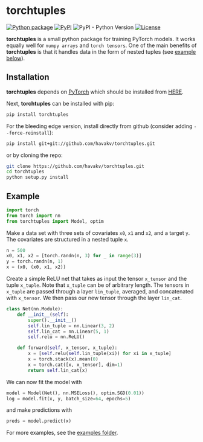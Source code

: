 # torchtuples 

[![Python package](https://github.com/havakv/torchtuples/workflows/Python%20package/badge.svg)](https://github.com/havakv/torchtuples/actions)
[![PyPI](https://img.shields.io/pypi/v/torchtuples.svg)](https://pypi.org/project/torchtuples/)
![PyPI - Python Version](https://img.shields.io/pypi/pyversions/torchtuples.svg)
[![License](https://img.shields.io/badge/License-BSD%202--Clause-orange.svg)](https://github.com/havakv/torchtuples/blob/master/LICENSE)

**torchtuples** is a small python package for training PyTorch models.
It works equally well for `numpy arrays` and `torch tensors`.
One of the main benefits of **torchtuples** is that it handles data in the form of nested tuples (see [example below](#example)).


## Installation

**torchtuples** depends on [PyTorch](https://pytorch.org/get-started/locally/) which should be installed from [HERE](https://pytorch.org/get-started/locally/).

Next, **torchtuples** can be installed with pip:
```bash
pip install torchtuples
```
For the bleeding edge version, install directly from github (consider adding `--force-reinstall`):
```bash
pip install git+git://github.com/havakv/torchtuples.git
```
or by cloning the repo:
```bash
git clone https://github.com/havakv/torchtuples.git
cd torchtuples
python setup.py install
```

## Example

```python
import torch
from torch import nn
from torchtuples import Model, optim
```
Make a data set with three sets of covariates `x0`, `x1` and `x2`, and a target `y`.
The covariates are structured in a nested tuple `x`.
```python
n = 500
x0, x1, x2 = [torch.randn(n, 3) for _ in range(3)]
y = torch.randn(n, 1)
x = (x0, (x0, x1, x2))
```
Create a simple ReLU net that takes as input the tensor `x_tensor` and the tuple `x_tuple`. Note that `x_tuple` can be of arbitrary length. The tensors in `x_tuple` are passed through a layer `lin_tuple`, averaged, and concatenated with `x_tensor`.
We then pass our new tensor through the layer `lin_cat`.
```python
class Net(nn.Module):
    def __init__(self):
        super().__init__()
        self.lin_tuple = nn.Linear(3, 2)
        self.lin_cat = nn.Linear(5, 1)
        self.relu = nn.ReLU()

    def forward(self, x_tensor, x_tuple):
        x = [self.relu(self.lin_tuple(xi)) for xi in x_tuple]
        x = torch.stack(x).mean(0)
        x = torch.cat([x, x_tensor], dim=1)
        return self.lin_cat(x)
```

We can now fit the model with
```python
model = Model(Net(), nn.MSELoss(), optim.SGD(0.01))
log = model.fit(x, y, batch_size=64, epochs=5)
```
and make predictions with
```python
preds = model.predict(x)
```
For more examples, see the [examples folder](https://github.com/havakv/torchtuples/tree/master/examples).
